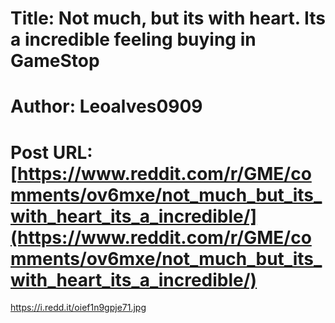 # Title: Not much, but its with heart. Its a incredible feeling buying in GameStop
# Author: Leoalves0909
# Post URL: [https://www.reddit.com/r/GME/comments/ov6mxe/not_much_but_its_with_heart_its_a_incredible/](https://www.reddit.com/r/GME/comments/ov6mxe/not_much_but_its_with_heart_its_a_incredible/)


https://i.redd.it/oief1n9gpje71.jpg
